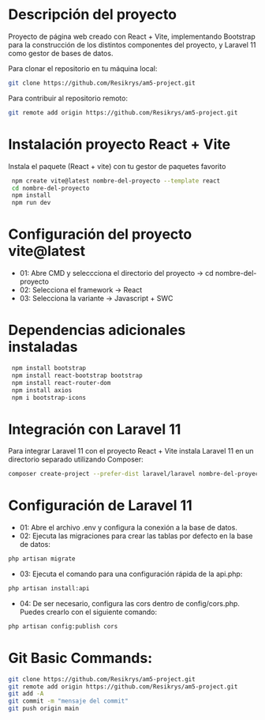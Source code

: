 # Descripción del proyecto

Proyecto de página web creado con React + Vite, implementando Bootstrap para la construcción de los distintos componentes del proyecto, y Laravel 11 como gestor de bases de datos.

Para clonar el repositorio en tu máquina local:

```sh
git clone https://github.com/Resikrys/am5-project.git
```
Para contribuir al repositorio remoto: 

```sh
git remote add origin https://github.com/Resikrys/am5-project.git
```

# Instalación proyecto React + Vite

Instala el paquete (React + vite) con tu gestor de paquetes favorito

```sh
 npm create vite@latest nombre-del-proyecto --template react
 cd nombre-del-proyecto
 npm install
 npm run dev
```

# Configuración del proyecto vite@latest

* 01: Abre CMD y seleccciona el directorio del proyecto -> cd nombre-del-proyecto
* 02: Selecciona el framework -> React
* 03: Selecciona la variante -> Javascript + SWC

# Dependencias adicionales instaladas

```sh
 npm install bootstrap
 npm install react-bootstrap bootstrap
 npm install react-router-dom
 npm install axios
 npm i bootstrap-icons
```

# Integración con Laravel 11
Para integrar Laravel 11 con el proyecto React + Vite instala Laravel 11 en un directorio separado utilizando Composer:

```sh
composer create-project --prefer-dist laravel/laravel nombre-del-proyecto-laravel
```

# Configuración de Laravel 11
* 01: Abre el archivo .env y configura la conexión a la base de datos.
* 02: Ejecuta las migraciones para crear las tablas por defecto en la base de datos:

```sh
php artisan migrate
```

* 03: Ejecuta el comando para una configuración rápida de la api.php:

```sh
php artisan install:api
```

* 04: De ser necesario, configura las cors dentro de config/cors.php. Puedes crearlo con el siguiente comando:

```sh
php artisan config:publish cors
```

# Git Basic Commands:
```sh
git clone https://github.com/Resikrys/am5-project.git
git remote add origin https://github.com/Resikrys/am5-project.git
git add -A
git commit -m "mensaje del commit"
git push origin main
```
